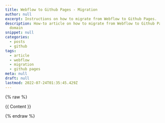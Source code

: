 ```yaml
---
title: Webflow to Github Pages - Migration
author: null
excerpt: Instructions on how to migrate from Webflow to Github Pages.
description: How-to article on how to migrate from Webflow to Github Pages using a custom
  domain
snippet: null
categories:
  - posts
  - github
tags:
  - article
  - webflow
  - migration
  - github pages
meta: null
draft: null
lastmod: 2022-07-24T01:35:45.429Z
---
```


{% raw %}

{{ Content }}

{% endraw %}